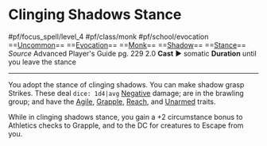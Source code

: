 # Clinging Shadows Stance
#pf/focus_spell/level_4 #pf/class/monk #pf/school/evocation 
==[Uncommon](../../../Traits/Uncommon.md)== ==[Evocation](../../../Traits/Evocation.md)== ==[Monk](../../../Traits/Monk.md)== ==[Shadow](../../../Traits/Shadow.md)== ==[Stance](../../../Traits/Stance.md)==
*Source* Advanced Player's Guide pg. 229 2.0
**Cast** ► somatic
**Duration** until you leave the stance

---
You adopt the stance of clinging shadows. You can make shadow grasp Strikes. These deal `dice: 1d4|avg` [Negative](../../../Traits/Negative.md) damage; are in the brawling group; and have the [Agile](../../../Traits/Agile.md), [Grapple](../../../Actions/Grapple.md), [Reach](../../../Traits/Reach.md), and [Unarmed](../../../Traits/Unarmed.md) traits.

While in clinging shadows stance, you gain a +2 circumstance bonus to Athletics checks to Grapple, and to the DC for creatures to Escape from you.